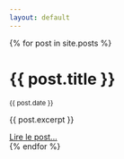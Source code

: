 ```yaml
---
layout: default
---
```


{% for post in site.posts %}
<div class="row">
  <h1>{{ post.title }}</h1>
  <small>{{ post.date }}</small>
  <p>{{ post.excerpt }}</p>
  <a href="{{ post.url }}">Lire le post...</a>
  </div>
{% endfor %}

